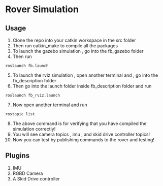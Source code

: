 # Rover Simulation

## Usage

1. Clone the repo into your catkin workspace in the src folder
2. Then run catkin_make to compile all the packages
3. To launch the gazebo simulation , go into the fb_gazebo folder
4. Then run
```
roslaunch fb.launch
```
5. To launch the rviz simulation , open another terminal and , go into the fb_description folder
6. Then go into the launch folder inside fb_description folder and run
```
roslaunch fb_rviz.launch
```
7. Now open another terminal and run
```
rostopic list
```
8. The above command is for verifying that you have compiled the simulation correctly!
9. You will see camera topics , imu , and skid drive controller topics!
10. Now you can test by publishing commands to the rover and testing!

## Plugins

1. IMU
2. RGBD Camera
3. A Skid Drive controller
